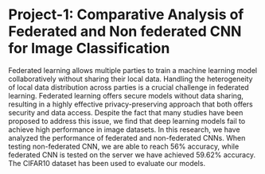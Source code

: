 # Project-1: Comparative Analysis of Federated and Non federated CNN for Image Classification

Federated learning allows multiple parties to train a machine learning model collaboratively without sharing their local data. Handling the heterogeneity of local data distribution across parties is a crucial challenge in federated learning. Federated learning offers secure models without data sharing, resulting in a highly effective privacy-preserving approach that both offers security and data access. Despite the fact that many studies have been proposed to address this issue, we find that deep learning models fail to achieve high performance in image datasets. In this research, we have analyzed the performance of federated and non-federated CNNs. When testing non-federated CNN, we are able to reach 56% accuracy, while federated CNN is tested on the server we have achieved 59.62% accuracy. The CIFAR10 dataset has been used to evaluate our models.
